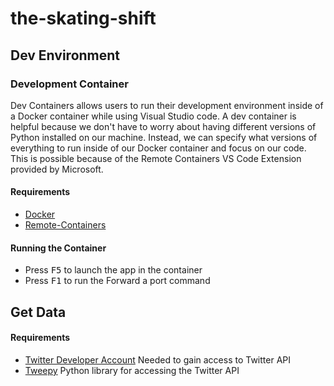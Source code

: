 # the-skating-shift

## Dev Environment

### Development Container

Dev Containers allows users to run their development environment inside of a Docker container while using Visual Studio code. A dev container is helpful because we don't have to worry about having different versions of Python installed on our machine. Instead, we can specify what versions of everything to run inside of our Docker container and focus on our code. This is possible because of the Remote Containers VS Code Extension provided by Microsoft.

#### Requirements

- [Docker](https://www.docker.com/)
- [Remote-Containers](https://marketplace.visualstudio.com/items?itemName=ms-vscode-remote.remote-containers)

#### Running the Container

- Press <kbd>F5</kbd> to launch the app in the container
- Press <kbd>F1</kbd> to run the Forward a port command

## Get Data

#### Requirements

- [Twitter Developer Account](https://developer.twitter.com/) Needed to gain access to Twitter API
- [Tweepy](https://www.tweepy.org/) Python library for accessing the Twitter API